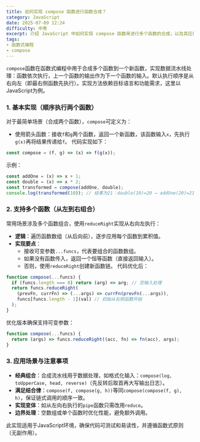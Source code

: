 ```yaml
---
title: 如何实现 compose 函数进行函数合成？
category: JavaScript
date: 2025-07-09 12:24
difficulty: 中等
excerpt: 介绍 JavaScript 中如何实现 compose 函数来进行多个函数的合成，以及其应用场景。
tags:
- 函数式编程
- compose
---
```

`compose`函数在函数式编程中用于合成多个函数到一个新函数，实现数据流水线处理：函数依次执行，上一个函数的输出作为下一个函数的输入。默认执行顺序是从右向左（即最右侧函数先执行）。实现方法依赖目标语言和功能需求，这里以JavaScript为例。

### 1. 基本实现（顺序执行两个函数）

对于最简单场景（合成两个函数），`compose`可定义为：
- 使用箭头函数：接收`f`和`g`两个函数，返回一个新函数，该函数输入`x`，先执行`g(x)`再将结果传递给`f`。
代码实现如下：
```javascript
const compose = (f, g) => (x) => f(g(x));
```
示例：
```javascript
const addOne = (x) => x + 1;
const double = (x) => x * 2;
const transformed = compose(addOne, double);
console.log(transformed(10)); // 结果为21：double(10)=20 → addOne(20)=21
```

### 2. 支持多个函数（从左到右组合）

常用场景涉及多个函数组合，使用`reduceRight`实现从右向左执行：
- **逻辑**：遍历函数数组（从后向前），逐步应用每个函数到累积值。
- **实现要点**：
  - 接收可变参数`...funcs`，代表要组合的函数数组。
  - 如果没有函数传入，返回一个恒等函数（直接返回输入）。
  - 否则，使用`reduceRight`创建新函数链。
代码优化后：  
```javascript
function compose(...funcs) {
  if (funcs.length === 0) return (arg) => arg; // 空输入处理
  return funcs.reduceRight(
    (prevFn, currFn) => (...args) => currFn(prevFn(...args)),
    funcs[funcs.length - 1](val) // 初始从右侧函数开始
  );
}
```
优化版本确保支持可变参数：
```javascript
function compose(...funcs) {
  return (args) => funcs.reduceRight((acc, fn) => fn(acc), args);
}
```

### 3. 应用场景与注意事项

- **经典组合**：合成流水线用于数据处理，如格式化输入：`compose(log, toUpperCase, head, reverse)`（先反转后取首再大写输出日志）。
- **满足结合律**：`compose(f, compose(g, h))`等同`compose(compose(f, g), h)`，保证链式调用的顺序一致。
- **实现变体**：如从左向右执行的`pipe`函数只需改用`reduce`。
- **边界处理**：空数组或单个函数时优化性能，避免额外调用。

此实现适用于JavaScript环境，确保代码可测试和易读性，并遵循函数式原则（无副作用）。
